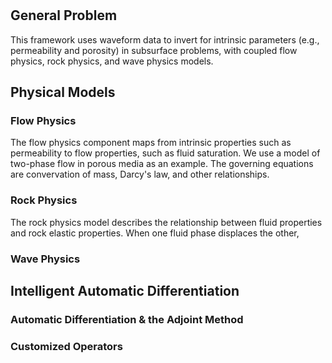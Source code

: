# 

## General Problem
This framework uses waveform data to invert for intrinsic parameters (e.g., permeability and porosity) in subsurface problems, with coupled flow physics, rock physics, and wave physics models.

## Physical Models

### Flow Physics
The flow physics component maps from intrinsic properties such as permeability to flow properties, such as fluid saturation. We use a model of two-phase flow in porous media as an example. The governing equations are convervation of mass, Darcy's law, and other relationships.

### Rock Physics
The rock physics model describes the relationship between fluid properties and rock elastic properties. When one fluid phase displaces the other, 

### Wave Physics

## Intelligent Automatic Differentiation

### Automatic Differentiation & the Adjoint Method

### Customized Operators

## 